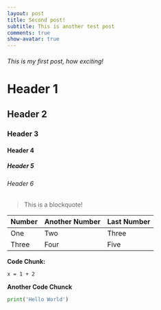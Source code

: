 ```yaml
---
layout: post
title: Second post!
subtitle: This is another test post
comments: true
show-avatar: true
---
```


###### This is my first post, how exciting!

# Header 1
## Header 2
### Header 3
#### Header 4
##### Header 5
###### Header 6

> This is a blockquote!

|Number|Another Number|Last Number|
|:-|:-|:-|
|One|Two|Three|
|Three|Four|Five|

**Code Chunk:**
~~~
x = 1 + 2
~~~


**Another Code Chunck**
```python
print('Hello World')
```
